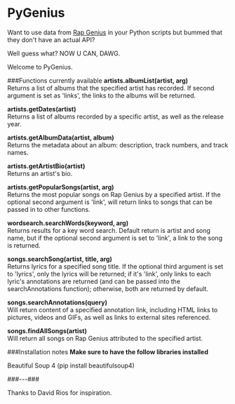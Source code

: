 # PyGenius

Want to use data from [Rap Genius](http://rapgenius.com) in your Python scripts but bummed that they don't have an actual API?  

Well guess what?  NOW U CAN, DAWG.

Welcome to PyGenius.

###Functions currently available
**artists.albumList(artist, arg)**  
Returns a list of albums that the specified artist has recorded.
If second argument is set as 'links', the links to the albums will be returned.

**artists.getDates(artist)**  
Returns a list of albums recorded by a specific artist, as well as the release year.

**artists.getAlbumData(artist, album)**  
Returns the metadata about an album: description, track numbers, and track names.

**artists.getArtistBio(artist)**  
Returns an artist's bio.

**artists.getPopularSongs(artist, arg)**  
Returns the most popular songs on Rap Genius by a specified artist.  If the optional second argument is 'link', will return links to songs that can be passed in to other functions.

**wordsearch.searchWords(keyword, arg)**  
Returns results for a key word search.  Default return is artist and song name, but if the optional second argument is set to 'link', a link to the song is returned.

**songs.searchSong(artist, title, arg)**  
Returns lyrics for a specified song title.  If the optional third argument is set to 'lyrics', only the lyrics will be returned; if it's 'link', only links to each lyric's annotations are returned (and can be passed into the searchAnnotations function); otherwise, both are returned by default.

**songs.searchAnnotations(query)**  
Will return content of a specified annotation link, including HTML links to pictures, videos and GIFs, as well as links to external sites referenced.

**songs.findAllSongs(artist)**  
Will return all songs on Rap Genius attributed to the specified artist.

###Installation notes
**Make sure to have the follow libraries installed** 

Beautiful Soup 4 (pip install beautifulsoup4)

###---###

Thanks to David Rios for inspiration.
